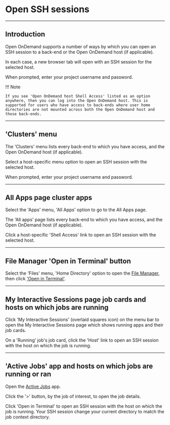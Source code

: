 # Open SSH sessions

---

## Introduction

Open OnDemand supports a number of ways by which you can open an SSH session to a back-end or the Open OnDemand host (if applicable).

In each case, a new browser tab will open with an SSH session for the selected host.

When prompted, enter your project username and password.

!!! Note

    If you see 'Open OnDemand host Shell Access' listed as an option anywhere, then you can log into the Open OnDemand host. This is supported for users who have access to back-ends where user home directories are not mounted across both the Open OnDemand host and those back-ends.

---

## 'Clusters' menu

The 'Clusters' menu lists every back-end to which you have access, and the Open OnDemand host (if applicable).

Select a host-specific menu option to open an SSH session with the selected host.

When prompted, enter your project username and password.

---

## All Apps page cluster apps

Select the 'Apps' menu, 'All Apps' option to go to the All Apps page.

The 'All apps' page lists every back-end to which you have access, and the Open OnDemand host (if applicable).

Click a host-specific 'Shell Access' link to open an SSH session with the selected host.

---

## File Manager 'Open in Terminal' button

Select the 'Files' menu, 'Home Directory' option to open the [File Manager](./files.md), then click ['Open in Terminal'](./files.md#open-in-terminal).

---

## My Interactive Sessions page job cards and hosts on which jobs are running

Click 'My Interactive Sessions' (overlaid squares icon) on the menu bar to open the My Interactive Sessions page which shows running apps and their job cards.

On a 'Running' job's job card, click the 'Host' link to open an SSH session with the host on which the job is running.

---

## 'Active Jobs' app and hosts on which jobs are running or ran

Open the [Active Jobs](apps/active-jobs.md) app.

Click the '>' button, by the job of interest, to open the job details.

Click 'Open in Terminal' to open an SSH session with the host on which the job is running. Your SSH session change your current directory to match the job context directory.
